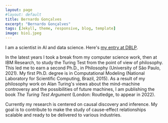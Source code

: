 ```yaml
---
layout: page
#layout: default
title: Bernardo Gonçalves
excerpt: "Bernardo Gonçalves"
tags: [Jekyll, theme, responsive, blog, template]
image: bio1.jpeg
---
```


I am a scientist in AI and data science. Here's [my entry at DBLP](https://dblp.org/pid/35/1880.html).

In the latest years I took a break from my computer science work, then at IBM Research, to study the Turing Test from the point of view of philosophy. This led me to earn a second Ph.D., in Philosophy (University of São Paulo, 2021). My first Ph.D. degree is in Computational Modeling (National Laboratory for Scientific Computing, Brazil, 2015). As a result of my philosophy work on Alan Turing's views about the mind-machine controversy and the possibilities of future machines, I am publishing the book _The Turing Test Argument_ (London: Routledge, to appear in 2022). 

Currently my research is centered on causal discovery and inference. My goal is to contribute to make the study of cause-effect relationships scalable and ready to be delivered to various industries. 
